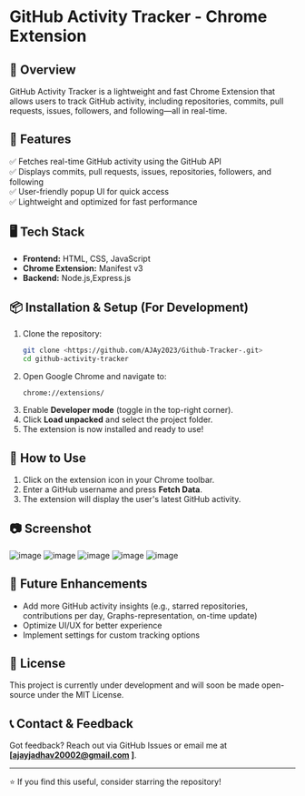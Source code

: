 # GitHub Activity Tracker - Chrome Extension

## 🚀 Overview
GitHub Activity Tracker is a lightweight and fast Chrome Extension that allows users to track GitHub activity, including repositories, commits, pull requests, issues, followers, and following—all in real-time.

## 📌 Features
✅ Fetches real-time GitHub activity using the GitHub API  
✅ Displays commits, pull requests, issues, repositories, followers, and following  
✅ User-friendly popup UI for quick access  
✅ Lightweight and optimized for fast performance  
 

## 🖥️ Tech Stack
- **Frontend:** HTML, CSS, JavaScript   
- **Chrome Extension:** Manifest v3  
- **Backend:** Node.js,Express.js

## 📦 Installation & Setup (For Development)
1. Clone the repository:
    ```sh
    git clone <https://github.com/AJAy2023/Github-Tracker-.git>
    cd github-activity-tracker
    ```
2. Open Google Chrome and navigate to:
    ```
    chrome://extensions/
    ```
3. Enable **Developer mode** (toggle in the top-right corner).
4. Click **Load unpacked** and select the project folder.
5. The extension is now installed and ready to use!

## 🔧 How to Use
1. Click on the extension icon in your Chrome toolbar.
2. Enter a GitHub username and press **Fetch Data**.
3. The extension will display the user's latest GitHub activity.

## 📷 Screenshot 
![image](https://github.com/user-attachments/assets/00472736-0777-4294-9830-281c3692a6ef)
![image](https://github.com/user-attachments/assets/8ac72c67-b822-42cd-88c3-07dcb92fd4ae)
![image](https://github.com/user-attachments/assets/69cc5a0f-eeae-4c39-8a27-e5e17dcdbfc3)
![image](https://github.com/user-attachments/assets/2819db37-d6f8-44a7-a842-b766d3bec90e)
![image](https://github.com/user-attachments/assets/dc60e4cc-638f-40f3-a354-a33fdda5ae66)







## 🎯 Future Enhancements
- Add more GitHub activity insights (e.g., starred repositories, contributions per day, Graphs-representation, on-time update)
- Optimize UI/UX for better experience
- Implement settings for custom tracking options

## 📜 License
This project is currently under development and will soon be made open-source under the MIT License.

## 📞 Contact & Feedback
Got feedback? Reach out via GitHub Issues or email me at **[ajayjadhav20002@gmail.com ]**.

---
⭐ If you find this useful, consider starring the repository!
